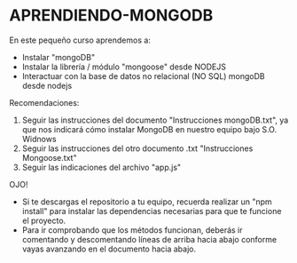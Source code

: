 # APRENDIENDO-MONGODB

En este pequeño curso aprendemos a:
  - Instalar "mongoDB"
  - Instalar la librería / módulo "mongoose" desde NODEJS
  - Interactuar con la base de datos no relacional (NO SQL) mongoDB desde nodejs

Recomendaciones:
1. Seguir las instrucciones del documento "Instrucciones mongoDB.txt", ya que nos indicará cómo instalar MongoDB en nuestro equipo bajo S.O. Widnows
2. Seguir las instrucciones del otro documento .txt "Instrucciones Mongoose.txt"
3. Seguir las indicaciones del archivo "app.js"

OJO!
- Si te descargas el repositorio a tu equipo, recuerda realizar un "npm install" para instalar las dependencias necesarias para que te funcione el proyecto.
- Para ir comprobando que los métodos funcionan, deberás ir comentando y descomentando líneas de arriba hacia abajo conforme vayas avanzando en el documento hacia abajo.

